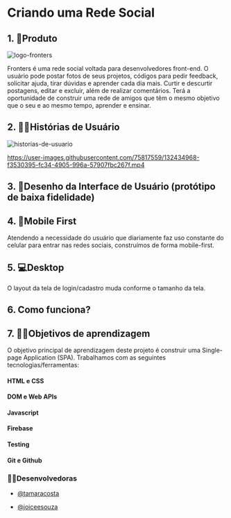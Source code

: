 

# Criando uma Rede Social

## 1. 🎯Produto
![logo-fronters](https://user-images.githubusercontent.com/75817559/132435433-0ad0b870-4462-4b6d-8eb5-e574757bc248.png)


Fronters é uma rede social voltada para desenvolvedores front-end. O usuário pode postar fotos de seus projetos, códigos para pedir feedback, solicitar ajuda, tirar dúvidas e aprender cada dia mais. Curtir e descurtir postagens, editar e excluir, além de realizar comentários. Terá a oportunidade de construir uma rede de amigos que têm o mesmo objetivo que o seu e ao mesmo tempo, aprender e ensinar.

## 2. 👩🧑Histórias de Usuário

![historias-de-usuario](https://user-images.githubusercontent.com/75817559/132271986-9aaa39e8-7f66-41cf-b25f-e527da7a7367.png)





https://user-images.githubusercontent.com/75817559/132434968-f3530395-fc34-4905-996a-57907fbc267f.mp4

## 3. 🎨Desenho da Interface de Usuário (protótipo de baixa fidelidade)


## 4. 📱Mobile First
Atendendo a necessidade do usuário que diariamente faz uso constante do celular para entrar nas redes sociais, construímos de forma mobile-first.

## 5. 💻Desktop
O layout da tela de login/cadastro muda conforme o tamanho da tela.

## 6. Como funciona?


## 7. 👨‍💻Objetivos de aprendizagem

O objetivo principal de aprendizagem deste projeto é construir uma Single-page
Application (SPA). Trabalhamos com as seguintes tecnologias/ferramentas:

#### HTML e CSS

#### DOM e Web APIs

#### Javascript

#### Firebase

#### Testing

#### Git e Github


### 👩‍🔧Desenvolvedoras
- [@tamaracosta](https://www.github.com/tamaracosta) 

- [@joiceesouza](https://github.com/joiceesouza) 
